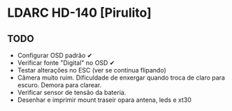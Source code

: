 # LDARC HD-140 [Pirulito]

## TODO

- Configurar OSD padrão ✔
- Verificar fonte "Digital" no OSD ✔
- Testar alterações no ESC (ver se continua flipando)
- Câmera muito ruim. Dificuldade de enxergar quando troca de claro para escuro. Demora para clarear.
- Verificar sensor de tensão da bateria.
- Desenhar e imprimir mount traseir opara antena, leds e xt30
